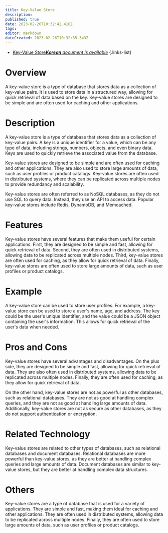 ```yaml
---
title: Key-Value Store
description: 
published: true
date: 2023-02-26T10:32:42.410Z
tags: 
editor: markdown
dateCreated: 2023-02-26T10:32:35.343Z
---
```


- [Key-Value Store***Korean** document is available*](/ko/Knowledge-base/Dictionary/key-value-store)
{.links-list}


# Overview
A key-value store is a type of database that stores data as a collection of key-value pairs. It is used to store data in a structured way, allowing for quick retrieval of data based on the key. Key-value stores are designed to be simple and are often used for caching and other applications.

# Description
A key-value store is a type of database that stores data as a collection of key-value pairs. A key is a unique identifier for a value, which can be any type of data, including strings, numbers, objects, and even binary data. Keys are used to quickly retrieve the associated value from the database.

Key-value stores are designed to be simple and are often used for caching and other applications. They are also used to store large amounts of data, such as user profiles or product catalogs. Key-value stores are often used in distributed systems, where they can be replicated across multiple nodes to provide redundancy and scalability.

Key-value stores are often referred to as NoSQL databases, as they do not use SQL to query data. Instead, they use an API to access data. Popular key-value stores include Redis, DynamoDB, and Memcached.

# Features
Key-value stores have several features that make them useful for certain applications. First, they are designed to be simple and fast, allowing for quick retrieval of data. Second, they are often used in distributed systems, allowing data to be replicated across multiple nodes. Third, key-value stores are often used for caching, as they allow for quick retrieval of data. Finally, key-value stores are often used to store large amounts of data, such as user profiles or product catalogs.

# Example
A key-value store can be used to store user profiles. For example, a key-value store can be used to store a user's name, age, and address. The key could be the user's unique identifier, and the value could be a JSON object containing the user's information. This allows for quick retrieval of the user's data when needed.

# Pros and Cons
Key-value stores have several advantages and disadvantages. On the plus side, they are designed to be simple and fast, allowing for quick retrieval of data. They are also often used in distributed systems, allowing data to be replicated across multiple nodes. Finally, they are often used for caching, as they allow for quick retrieval of data.

On the other hand, key-value stores are not as powerful as other databases, such as relational databases. They are not as good at handling complex queries, and they are not as good at handling large amounts of data. Additionally, key-value stores are not as secure as other databases, as they do not support authentication or encryption.

# Related Technology
Key-value stores are related to other types of databases, such as relational databases and document databases. Relational databases are more powerful than key-value stores, as they are better at handling complex queries and large amounts of data. Document databases are similar to key-value stores, but they are better at handling complex data structures.

# Others
Key-value stores are a type of database that is used for a variety of applications. They are simple and fast, making them ideal for caching and other applications. They are often used in distributed systems, allowing data to be replicated across multiple nodes. Finally, they are often used to store large amounts of data, such as user profiles or product catalogs.